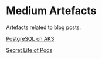 # Medium Artefacts

Artefacts related to blog posts.

[PostgreSQL on AKS](PostgreSQL_on_AKS/PostgreSQL_on_AKS_README.md)

[Secret Life of Pods](Secret_Life_of_Pods/Secret_Life_of_Pods_README.md)


